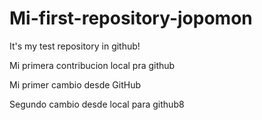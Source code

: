 # Mi-first-repository-jopomon
It's my test repository in github!

Mi primera contribucion local pra github

Mi primer cambio desde GitHub

Segundo cambio desde local para github8